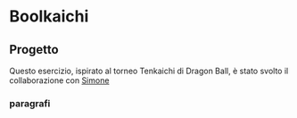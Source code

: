 # Boolkaichi
## Progetto

Questo esercizio, ispirato al torneo Tenkaichi di Dragon Ball, è stato svolto il collaborazione con [Simone](https://github.com/SimoneDUrso)

### paragrafi